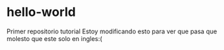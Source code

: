 # hello-world
Primer repositorio tutorial
Estoy modificando esto para ver que pasa
que molesto que este solo en ingles:(
